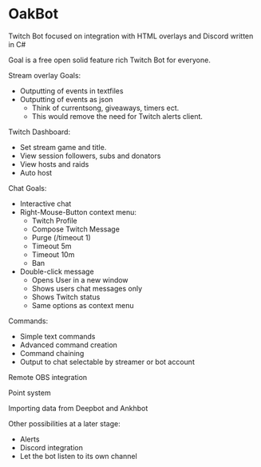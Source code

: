 # OakBot
Twitch Bot focused on integration with HTML overlays and Discord written in C#

Goal is a free open solid feature rich Twitch Bot for everyone.

Stream overlay Goals:
  - Outputting of events in textfiles
  - Outputting of events as json
      - Think of currentsong, giveaways, timers ect.
      - This would remove the need for Twitch alerts client.

Twitch Dashboard:
  - Set stream game and title.
  - View session followers, subs and donators
  - View hosts and raids
  - Auto host

Chat Goals:
  - Interactive chat
  - Right-Mouse-Button context menu:
      - Twitch Profile
      - Compose Twitch Message
      - Purge (/timeout 1)
      - Timeout 5m
      - Timeout 10m
      - Ban
  - Double-click message
      - Opens User in a new window
      - Shows users chat messages only
      - Shows Twitch status
      - Same options as context menu

Commands:
  - Simple text commands
  - Advanced command creation
  - Command chaining
  - Output to chat selectable by streamer or bot account

Remote OBS integration

Point system

Importing data from Deepbot and Ankhbot

Other possibilities at a later stage:
  - Alerts
  - Discord integration
  - Let the bot listen to its own channel
